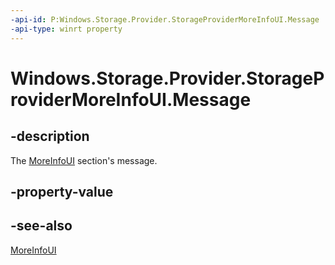 ```yaml
---
-api-id: P:Windows.Storage.Provider.StorageProviderMoreInfoUI.Message
-api-type: winrt property
---
```


# Windows.Storage.Provider.StorageProviderMoreInfoUI.Message

<!--
public string Message { get; set; }
-->

## -description

The [MoreInfoUI](storageproviderstatusui_moreinfoui.md) section's message.

## -property-value

## -see-also

[MoreInfoUI](storageproviderstatusui_moreinfoui.md)
